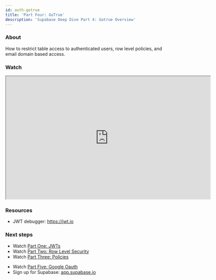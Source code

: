```yaml
---
id: auth-gotrue
title: 'Part Four: GoTrue'
description: 'Supabase Deep Dive Part 4: Gotrue Overview'
---
```


### About

How to restrict table access to authenticated users, row level policies, and email domain based access.

### Watch

<iframe className="w-full video-with-border" width="640" height="385" src="https://www.youtube.com/embed/neqfYym_84k" frameBorder="1" allow="accelerometer; autoplay; clipboard-write; encrypted-media; gyroscope; picture-in-picture" allowFullScreen></iframe>


### Resources

- JWT debugger: https://jwt.io​

### Next steps

- Watch [Part One: JWTs](/docs/resources/learn/auth-deep-dive/auth-deep-dive-jwts)
- Watch [Part Two: Row Level Security](/docs/resources/learn/auth-deep-dive/auth-row-level-security)
- Watch [Part Three: Policies](/docs/resources/learn/auth-deep-dive/auth-policies)
<!-- - Watch [Part Four: GoTrue](/docs/resources/learn/auth-deep-dive/auth-gotrue) -->
- Watch [Part Five: Google Oauth](/docs/resources/learn/auth-deep-dive/auth-google-oauth)
- Sign up for Supabase: [app.supabase.io](https://app.supabase.io)